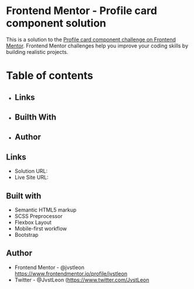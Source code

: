 # Frontend Mentor - Profile card component solution

This is a solution to the [Profile card component challenge on Frontend Mentor](https://www.frontendmentor.io/challenges/profile-card-component-cfArpWshJ). Frontend Mentor challenges help you improve your coding skills by building realistic projects. 

# Table of contents

- ## Links
- ## Builth With
- ## Author


## Links

- Solution URL: 
- Live Site URL: 


## Built with

- Semantic HTML5 markup
- SCSS Preprocessor
- Flexbox Layout
- Mobile-first workflow
- Bootstrap


## Author

- Frontend Mentor - @jvstleon https://www.frontendmentor.io/profile/jvstleon
- Twitter - @JvstLeon (https://www.twitter.com/JvstLeon
